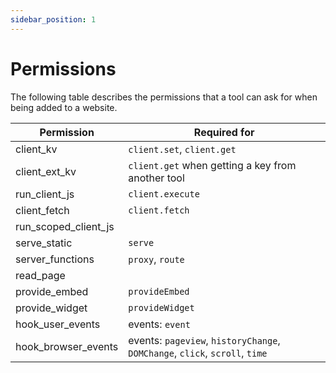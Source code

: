 ```yaml
---
sidebar_position: 1
---
```


# Permissions


The following table describes the permissions that a tool can ask for when being added to a website.

| Permission           | Required for                                                                |
| -------------------- | --------------------------------------------------------------------------- |
| client_kv            | `client.set`, `client.get`                                                  |
| client_ext_kv        | `client.get` when getting a key from another tool                           |
| run_client_js        | `client.execute`                                                            |
| client_fetch         | `client.fetch`                                                              |
| run_scoped_client_js |                                                                             |
| serve_static         | `serve`                                                                     |
| server_functions     | `proxy`, `route`                                                            |
| read_page            |                                                                             |
| provide_embed        | `provideEmbed`                                                              |
| provide_widget       | `provideWidget`                                                             |
| hook_user_events     | events: `event`                                                             |
| hook_browser_events  | events: `pageview`, `historyChange`, `DOMChange`, `click`, `scroll`, `time` |

